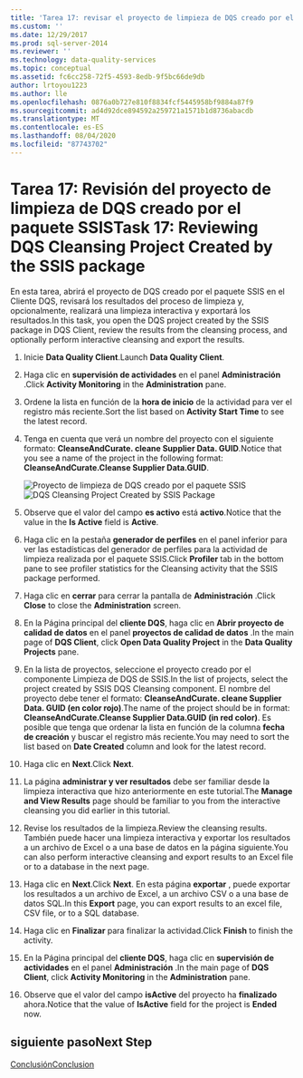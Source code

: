 ```yaml
---
title: 'Tarea 17: revisar el proyecto de limpieza de DQS creado por el paquete SSIS | Microsoft Docs'
ms.custom: ''
ms.date: 12/29/2017
ms.prod: sql-server-2014
ms.reviewer: ''
ms.technology: data-quality-services
ms.topic: conceptual
ms.assetid: fc6cc258-72f5-4593-8edb-9f5bc66de9db
author: lrtoyou1223
ms.author: lle
ms.openlocfilehash: 0876a0b727e810f8834fcf5445958bf9884a87f9
ms.sourcegitcommit: ad4d92dce894592a259721a1571b1d8736abacdb
ms.translationtype: MT
ms.contentlocale: es-ES
ms.lasthandoff: 08/04/2020
ms.locfileid: "87743702"
---
```

# <a name="task-17-reviewing-dqs-cleansing-project-created-by-the-ssis-package"></a><span data-ttu-id="b3b6c-102">Tarea 17: Revisión del proyecto de limpieza de DQS creado por el paquete SSIS</span><span class="sxs-lookup"><span data-stu-id="b3b6c-102">Task 17: Reviewing DQS Cleansing Project Created by the SSIS package</span></span>
  <span data-ttu-id="b3b6c-103">En esta tarea, abrirá el proyecto de DQS creado por el paquete SSIS en el Cliente DQS, revisará los resultados del proceso de limpieza y, opcionalmente, realizará una limpieza interactiva y exportará los resultados.</span><span class="sxs-lookup"><span data-stu-id="b3b6c-103">In this task, you open the DQS project created by the SSIS package in DQS Client, review the results from the cleansing process, and optionally perform interactive cleansing and export the results.</span></span>  
  
1.  <span data-ttu-id="b3b6c-104">Inicie **Data Quality Client**.</span><span class="sxs-lookup"><span data-stu-id="b3b6c-104">Launch **Data Quality Client**.</span></span>  
  
2.  <span data-ttu-id="b3b6c-105">Haga clic en **supervisión de actividades** en el panel **Administración** .</span><span class="sxs-lookup"><span data-stu-id="b3b6c-105">Click **Activity Monitoring** in the **Administration** pane.</span></span>  
  
3.  <span data-ttu-id="b3b6c-106">Ordene la lista en función de la **hora de inicio** de la actividad para ver el registro más reciente.</span><span class="sxs-lookup"><span data-stu-id="b3b6c-106">Sort the list based on **Activity Start Time** to see the latest record.</span></span>  
  
4.  <span data-ttu-id="b3b6c-107">Tenga en cuenta que verá un nombre del proyecto con el siguiente formato: **CleanseAndCurate. cleane Supplier Data. GUID**.</span><span class="sxs-lookup"><span data-stu-id="b3b6c-107">Notice that you see a name of the project in the following format: **CleanseAndCurate.Cleanse Supplier Data.GUID**.</span></span>  
  
     <span data-ttu-id="b3b6c-108">![Proyecto de limpieza de DQS creado por el paquete SSIS](../../2014/tutorials/media/et-reviewingdqscpcreatedbythessispackage.jpg "Proyecto de limpieza de DQS creado por el paquete SSIS")</span><span class="sxs-lookup"><span data-stu-id="b3b6c-108">![DQS Cleansing Project Created by SSIS Package](../../2014/tutorials/media/et-reviewingdqscpcreatedbythessispackage.jpg "DQS Cleansing Project Created by SSIS Package")</span></span>  
  
5.  <span data-ttu-id="b3b6c-109">Observe que el valor del campo **es activo** está **activo**.</span><span class="sxs-lookup"><span data-stu-id="b3b6c-109">Notice that the value in the **Is Active** field is **Active**.</span></span>  
  
6.  <span data-ttu-id="b3b6c-110">Haga clic en la pestaña **generador de perfiles** en el panel inferior para ver las estadísticas del generador de perfiles para la actividad de limpieza realizada por el paquete SSIS.</span><span class="sxs-lookup"><span data-stu-id="b3b6c-110">Click **Profiler** tab in the bottom pane to see profiler statistics for the Cleansing activity that the SSIS package performed.</span></span>  
  
7.  <span data-ttu-id="b3b6c-111">Haga clic en **cerrar** para cerrar la pantalla de **Administración** .</span><span class="sxs-lookup"><span data-stu-id="b3b6c-111">Click **Close** to close the **Administration** screen.</span></span>  
  
8.  <span data-ttu-id="b3b6c-112">En la Página principal del **cliente DQS**, haga clic en **Abrir proyecto de calidad de datos** en el panel **proyectos de calidad de datos** .</span><span class="sxs-lookup"><span data-stu-id="b3b6c-112">In the main page of **DQS Client**, click **Open Data Quality Project** in the **Data Quality Projects** pane.</span></span>  
  
9. <span data-ttu-id="b3b6c-113">En la lista de proyectos, seleccione el proyecto creado por el componente Limpieza de DQS de SSIS.</span><span class="sxs-lookup"><span data-stu-id="b3b6c-113">In the list of projects, select the project created by SSIS DQS Cleansing component.</span></span> <span data-ttu-id="b3b6c-114">El nombre del proyecto debe tener el formato: **CleanseAndCurate. cleane Supplier Data. GUID (en color rojo)**.</span><span class="sxs-lookup"><span data-stu-id="b3b6c-114">The name of the project should be in format:  **CleanseAndCurate.Cleanse Supplier Data.GUID (in red color)**.</span></span> <span data-ttu-id="b3b6c-115">Es posible que tenga que ordenar la lista en función de la columna **fecha de creación** y buscar el registro más reciente.</span><span class="sxs-lookup"><span data-stu-id="b3b6c-115">You may need to sort the list based on **Date Created** column and look for the latest record.</span></span>  
  
10. <span data-ttu-id="b3b6c-116">Haga clic en **Next**.</span><span class="sxs-lookup"><span data-stu-id="b3b6c-116">Click **Next**.</span></span>  
  
11. <span data-ttu-id="b3b6c-117">La página **administrar y ver resultados** debe ser familiar desde la limpieza interactiva que hizo anteriormente en este tutorial.</span><span class="sxs-lookup"><span data-stu-id="b3b6c-117">The **Manage and View Results** page should be familiar to you from the interactive cleansing you did earlier in this tutorial.</span></span>  
  
12. <span data-ttu-id="b3b6c-118">Revise los resultados de la limpieza.</span><span class="sxs-lookup"><span data-stu-id="b3b6c-118">Review the cleansing results.</span></span> <span data-ttu-id="b3b6c-119">También puede hacer una limpieza interactiva y exportar los resultados a un archivo de Excel o a una base de datos en la página siguiente.</span><span class="sxs-lookup"><span data-stu-id="b3b6c-119">You can also perform interactive cleansing and export results to an Excel file or to a database in the next page.</span></span>  
  
13. <span data-ttu-id="b3b6c-120">Haga clic en **Next**.</span><span class="sxs-lookup"><span data-stu-id="b3b6c-120">Click **Next**.</span></span> <span data-ttu-id="b3b6c-121">En esta página **exportar** , puede exportar los resultados a un archivo de Excel, a un archivo CSV o a una base de datos SQL.</span><span class="sxs-lookup"><span data-stu-id="b3b6c-121">In this **Export** page, you can export results to an excel file, CSV file, or to a SQL database.</span></span>  
  
14. <span data-ttu-id="b3b6c-122">Haga clic en **Finalizar** para finalizar la actividad.</span><span class="sxs-lookup"><span data-stu-id="b3b6c-122">Click **Finish** to finish the activity.</span></span>  
  
15. <span data-ttu-id="b3b6c-123">En la Página principal del **cliente DQS**, haga clic en **supervisión de actividades** en el panel **Administración** .</span><span class="sxs-lookup"><span data-stu-id="b3b6c-123">In the main page of **DQS Client**, click **Activity Monitoring** in the **Administration** pane.</span></span>  
  
16. <span data-ttu-id="b3b6c-124">Observe que el valor del campo **isActive** del proyecto ha **finalizado** ahora.</span><span class="sxs-lookup"><span data-stu-id="b3b6c-124">Notice that the value of **IsActive** field for the project is **Ended** now.</span></span>  
  
## <a name="next-step"></a><span data-ttu-id="b3b6c-125">siguiente paso</span><span class="sxs-lookup"><span data-stu-id="b3b6c-125">Next Step</span></span>  
 [<span data-ttu-id="b3b6c-126">Conclusión</span><span class="sxs-lookup"><span data-stu-id="b3b6c-126">Conclusion</span></span>](../../2014/tutorials/conclusion.md)  
  
  
